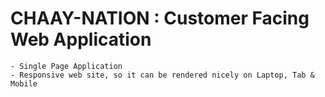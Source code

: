 # CHAAY-NATION : Customer Facing Web Application
	- Single Page Application
	- Responsive web site, so it can be rendered nicely on Laptop, Tab & Mobile 
